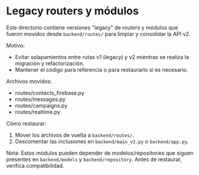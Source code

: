 Legacy routers y módulos
=========================

Este directorio contiene versiones "legacy" de routers y módulos que fueron
movidos desde `backend/routes/` para limpiar y consolidar la API v2.

Motivo:
- Evitar solapamientos entre rutas v1 (legacy) y v2 mientras se realiza la
  migración y refactorización.
- Mantener el código para referencia o para restaurarlo si es necesario.

Archivos movidos:
- routes/contacts_firebase.py
- routes/messages.py
- routes/campaigns.py
- routes/realtime.py

Cómo restaurar:
1. Mover los archivos de vuelta a `backend/routes/`.
2. Descomentar las inclusiones en `backend/main_v2.py` o `backend/app.py`.

Nota: Estos módulos pueden depender de modelos/repositories que siguen presentes
en `backend/models` y `backend/repository`. Antes de restaurar, verifica compatibilidad.
